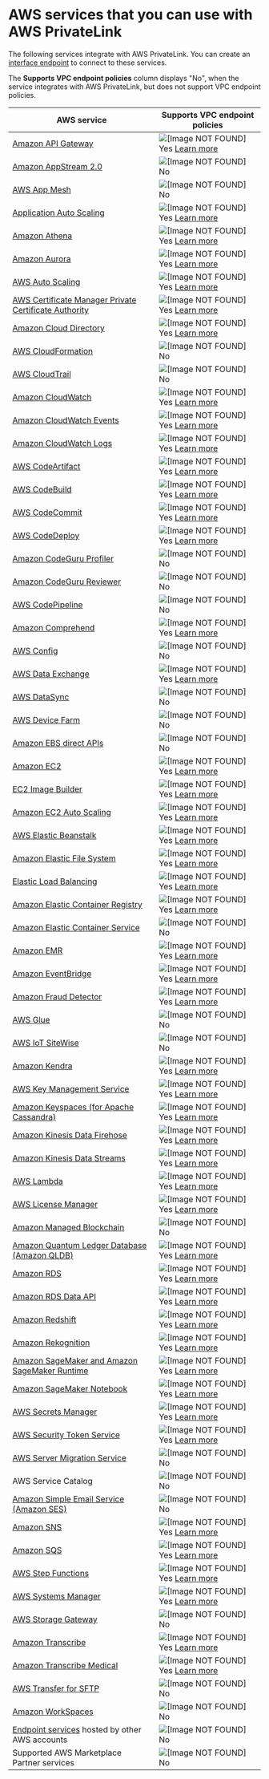 # AWS services that you can use with AWS PrivateLink<a name="integrated-services-vpce-list"></a>

The following services integrate with AWS PrivateLink\. You can create an [interface endpoint](vpce-interface.md) to connect to these services\.

The **Supports VPC endpoint policies** column displays "No", when the service integrates with AWS PrivateLink, but does not support VPC endpoint policies\. 


| AWS service | Supports VPC endpoint policies | 
| --- | --- | 
|  [Amazon API Gateway](https://docs.aws.amazon.com/apigateway/latest/developerguide/apigateway-private-apis.html)  |   ![\[Image NOT FOUND\]](http://docs.aws.amazon.com/vpc/latest/userguide/images/icon-yes.png) Yes  [Learn more](https://docs.aws.amazon.com/apigateway/latest/developerguide/apigateway-vpc-endpoint-policies.html)  | 
|  [Amazon AppStream 2\.0](https://docs.aws.amazon.com/appstream2/latest/developerguide/creating-streaming-from-interface-vpc-endpoints.html)  |   ![\[Image NOT FOUND\]](http://docs.aws.amazon.com/vpc/latest/userguide/images/icon-no.png) No   | 
|  [AWS App Mesh](https://docs.aws.amazon.com/app-mesh/latest/userguide/vpc-endpoints.html)  |   ![\[Image NOT FOUND\]](http://docs.aws.amazon.com/vpc/latest/userguide/images/icon-no.png) No   | 
|  [Application Auto Scaling](https://docs.aws.amazon.com/autoscaling/application/userguide/application-auto-scaling-vpc-endpoints.html)  |   ![\[Image NOT FOUND\]](http://docs.aws.amazon.com/vpc/latest/userguide/images/icon-yes.png) Yes  [Learn more](https://docs.aws.amazon.com/autoscaling/application/userguide/application-auto-scaling-vpc-endpoints.html)  | 
|  [Amazon Athena](https://docs.aws.amazon.com/athena/latest/ug/interface-vpc-endpoint.html)  |   ![\[Image NOT FOUND\]](http://docs.aws.amazon.com/vpc/latest/userguide/images/icon-yes.png) Yes  [Learn more](https://docs.aws.amazon.com/athena/latest/ug/interface-vpc-endpoint.html#api-private-link-policy)  | 
|  [Amazon Aurora](https://docs.aws.amazon.com/AmazonRDS/latest/AuroraUserGuide/vpc-interface-endpoints.html)  |   ![\[Image NOT FOUND\]](http://docs.aws.amazon.com/vpc/latest/userguide/images/icon-yes.png) Yes  [Learn more](https://docs.aws.amazon.com/AmazonRDS/latest/AuroraUserGuide/vpc-interface-endpoints.html)  | 
|  [AWS Auto Scaling](https://docs.aws.amazon.com/autoscaling/plans/userguide/aws-auto-scaling-vpc-endpoints.html)  |   ![\[Image NOT FOUND\]](http://docs.aws.amazon.com/vpc/latest/userguide/images/icon-yes.png) Yes  [Learn more](https://docs.aws.amazon.com/autoscaling/plans/userguide/aws-auto-scaling-vpc-endpoints.html)  | 
|  [AWS Certificate Manager Private Certificate Authority](https://docs.aws.amazon.com/acm-pca/latest/userguide/vpc-endpoints.html)  |   ![\[Image NOT FOUND\]](http://docs.aws.amazon.com/vpc/latest/userguide/images/icon-yes.png) Yes  [Learn more](https://docs.aws.amazon.com/acm-pca/latest/userguide/vpc-endpoints.html#api-private-link-policy)  | 
|  [Amazon Cloud Directory](https://docs.aws.amazon.com/clouddirectory/latest/developerguide/getting_started_using_vpc_endpoints.html)  |   ![\[Image NOT FOUND\]](http://docs.aws.amazon.com/vpc/latest/userguide/images/icon-yes.png) Yes  [Learn more](https://docs.aws.amazon.com/clouddirectory/latest/developerguide/getting_started_using_vpc_endpoints.html#vpc_endpoints_create)  | 
|  [AWS CloudFormation](https://docs.aws.amazon.com/AWSCloudFormation/latest/UserGuide/cfn-vpce-bucketnames.html)  |   ![\[Image NOT FOUND\]](http://docs.aws.amazon.com/vpc/latest/userguide/images/icon-no.png) No   | 
|  [AWS CloudTrail](https://docs.aws.amazon.com/awscloudtrail/latest/userguide/cloudtrail-and-interface-VPC.html)  |   ![\[Image NOT FOUND\]](http://docs.aws.amazon.com/vpc/latest/userguide/images/icon-no.png) No   | 
|  [Amazon CloudWatch](https://docs.aws.amazon.com/AmazonCloudWatch/latest/monitoring/cloudwatch-and-interface-VPC.html)  |   ![\[Image NOT FOUND\]](http://docs.aws.amazon.com/vpc/latest/userguide/images/icon-yes.png) Yes  [Learn more](https://docs.aws.amazon.com/AmazonCloudWatch/latest/monitoring/cloudwatch-and-interface-VPC.html)  | 
|  [Amazon CloudWatch Events](https://docs.aws.amazon.com/AmazonCloudWatch/latest/events/cloudwatch-events-and-interface-VPC.html)  |   ![\[Image NOT FOUND\]](http://docs.aws.amazon.com/vpc/latest/userguide/images/icon-yes.png) Yes  [Learn more](https://docs.aws.amazon.com/AmazonCloudWatch/latest/events/cloudwatch-events-and-interface-VPC.html#CloudWatchEvents-VPC-endpoint-policy)  | 
|  [Amazon CloudWatch Logs](https://docs.aws.amazon.com/AmazonCloudWatch/latest/logs/cloudwatch-logs-and-interface-VPC.html)  |   ![\[Image NOT FOUND\]](http://docs.aws.amazon.com/vpc/latest/userguide/images/icon-yes.png) Yes  [Learn more](https://docs.aws.amazon.com/AmazonCloudWatch/latest/logs/cloudwatch-logs-and-interface-VPC.html#CloudWatchLogs-VPC-endpoint-policy)  | 
|  [AWS CodeArtifact](https://docs.aws.amazon.com/codeartifact/latest/ug/vpc-endpoints.html)  |   ![\[Image NOT FOUND\]](http://docs.aws.amazon.com/vpc/latest/userguide/images/icon-yes.png) Yes  [Learn more](https://docs.aws.amazon.com/codeartifact/latest/ug/create-vpc-endpoint-policy.html)  | 
|  [AWS CodeBuild](https://docs.aws.amazon.com/codebuild/latest/userguide/use-vpc-endpoints-with-codebuild.html)  |   ![\[Image NOT FOUND\]](http://docs.aws.amazon.com/vpc/latest/userguide/images/icon-yes.png) Yes  [Learn more](https://docs.aws.amazon.com/codebuild/latest/userguide/use-vpc-endpoints-with-codebuild.html#creating-vpc-endpoint-policy)  | 
|  [AWS CodeCommit](https://docs.aws.amazon.com/codecommit/latest/userguide/codecommit-and-interface-VPC.html)  |   ![\[Image NOT FOUND\]](http://docs.aws.amazon.com/vpc/latest/userguide/images/icon-yes.png) Yes  [Learn more](https://docs.aws.amazon.com/codecommit/latest/userguide/codecommit-and-interface-VPC.html#create-vpc-endpoint-policy-for-codecommit)  | 
|  [AWS CodeDeploy](https://docs.aws.amazon.com/codedeploy/latest/userguide/vpc-endpoints.html)  |   ![\[Image NOT FOUND\]](http://docs.aws.amazon.com/vpc/latest/userguide/images/icon-yes.png) Yes  [Learn more](https://docs.aws.amazon.com/codedeploy/latest/userguide/vpc-endpoints.html#vpc-codedeploy-agent-configuration)  | 
|  [Amazon CodeGuru Profiler](https://docs.aws.amazon.com/codeguru/latest/profiler-ug/private-link.html)  |   ![\[Image NOT FOUND\]](http://docs.aws.amazon.com/vpc/latest/userguide/images/icon-no.png) No   | 
|  [Amazon CodeGuru Reviewer](https://docs.aws.amazon.com/codeguru/latest/reviewer-ug/vpc-interface-endpoints.html)  |   ![\[Image NOT FOUND\]](http://docs.aws.amazon.com/vpc/latest/userguide/images/icon-no.png) No   | 
|  [AWS CodePipeline](https://docs.aws.amazon.com/codepipeline/latest/userguide/vpc-support.html#use-vpc-endpoints-with-codepipeline)  |   ![\[Image NOT FOUND\]](http://docs.aws.amazon.com/vpc/latest/userguide/images/icon-no.png) No   | 
|  [Amazon Comprehend](https://docs.aws.amazon.com/comprehend/latest/dg/vpc-interface-endpoints.html)  |   ![\[Image NOT FOUND\]](http://docs.aws.amazon.com/vpc/latest/userguide/images/icon-yes.png) Yes  [Learn more](https://docs.aws.amazon.com/comprehend/latest/dg/vpc-interface-endpoints.html)  | 
|  [AWS Config](https://docs.aws.amazon.com/config/latest/developerguide/config-VPC-endpoints.html)  |  ![\[Image NOT FOUND\]](http://docs.aws.amazon.com/vpc/latest/userguide/images/icon-no.png) No  | 
|  [AWS Data Exchange](https://docs.aws.amazon.com/data-exchange/latest/userguide/vpc-interface-endpoints.html)  |   ![\[Image NOT FOUND\]](http://docs.aws.amazon.com/vpc/latest/userguide/images/icon-yes.png) Yes  [Learn more](https://docs.aws.amazon.com/data-exchange/latest/userguide/vpc-interface-endpoints.html#vpc-endpoint-policy)  | 
|  [AWS DataSync](https://docs.aws.amazon.com/datasync/latest/userguide/datasync-in-vpc.html)  |   ![\[Image NOT FOUND\]](http://docs.aws.amazon.com/vpc/latest/userguide/images/icon-no.png) No   | 
|  [AWS Device Farm](https://docs.aws.amazon.com/devicefarm/latest/developerguide/amazon-vpc-endpoints.html)  |  ![\[Image NOT FOUND\]](http://docs.aws.amazon.com/vpc/latest/userguide/images/icon-no.png) No  | 
|  [Amazon EBS direct APIs](https://docs.aws.amazon.com/AWSEC2/latest/UserGuide/ebs-apis-vpc-endpoints.html)  |  ![\[Image NOT FOUND\]](http://docs.aws.amazon.com/vpc/latest/userguide/images/icon-no.png) No  | 
|  [Amazon EC2](https://docs.aws.amazon.com/AWSEC2/latest/UserGuide/interface-vpc-endpoints.html)  |   ![\[Image NOT FOUND\]](http://docs.aws.amazon.com/vpc/latest/userguide/images/icon-yes.png) Yes  [Learn more](https://docs.aws.amazon.com/AWSEC2/latest/UserGuide/interface-vpc-endpoints.html#endpoint-policy)  | 
|  [EC2 Image Builder](https://docs.aws.amazon.com/imagebuilder/latest/userguide/vpc-interface-endpoints.html)  |   ![\[Image NOT FOUND\]](http://docs.aws.amazon.com/vpc/latest/userguide/images/icon-yes.png) Yes  [Learn more](https://docs.aws.amazon.com/imagebuilder/latest/userguide/vpc-interface-endpoints.html#vpc-endpoint-policy)  | 
|  [Amazon EC2 Auto Scaling](https://docs.aws.amazon.com/autoscaling/ec2/userguide/ec2-auto-scaling-vpc-endpoints.html)  |   ![\[Image NOT FOUND\]](http://docs.aws.amazon.com/vpc/latest/userguide/images/icon-yes.png) Yes  [Learn more](https://docs.aws.amazon.com/autoscaling/ec2/userguide/ec2-auto-scaling-vpc-endpoints.html)  | 
|  [AWS Elastic Beanstalk](https://docs.aws.amazon.com/elasticbeanstalk/latest/dg/vpc-vpce.html)  |   ![\[Image NOT FOUND\]](http://docs.aws.amazon.com/vpc/latest/userguide/images/icon-yes.png) Yes  [Learn more](https://docs.aws.amazon.com/elasticbeanstalk/latest/dg/vpc-vpce.html#vpc-vpce.policy)  | 
|  [Amazon Elastic File System](https://docs.aws.amazon.com/efs/latest/ug/efs-vpc-endpoints.html)  |   ![\[Image NOT FOUND\]](http://docs.aws.amazon.com/vpc/latest/userguide/images/icon-yes.png) Yes  [Learn more](https://docs.aws.amazon.com/efs/latest/ug/efs-vpc-endpoints.html#create-vpce-policy-efs)  | 
|  [Elastic Load Balancing](https://docs.aws.amazon.com/elasticloadbalancing/latest/userguide/load-balancer-vpc-endpoints.html)  |   ![\[Image NOT FOUND\]](http://docs.aws.amazon.com/vpc/latest/userguide/images/icon-yes.png) Yes  [Learn more](https://docs.aws.amazon.com/elasticloadbalancing/latest/userguide/load-balancer-vpc-endpoints.html#create-vpce-policy-elb)  | 
|  [Amazon Elastic Container Registry](https://docs.aws.amazon.com/AmazonECR/latest/userguide/vpc-endpoints.html)  |   ![\[Image NOT FOUND\]](http://docs.aws.amazon.com/vpc/latest/userguide/images/icon-yes.png) Yes  [Learn more](https://docs.aws.amazon.com/AmazonECR/latest/userguide/vpc-endpoints.html#ecr-vpc-endpoint-policy)  | 
|  [Amazon Elastic Container Service](https://docs.aws.amazon.com/AmazonECS/latest/developerguide/vpc-endpoints.html)  |   ![\[Image NOT FOUND\]](http://docs.aws.amazon.com/vpc/latest/userguide/images/icon-no.png) No   | 
|  [Amazon EMR](https://docs.aws.amazon.com/emr/latest/ManagementGuide/interface-vpc-endpoint.html)  |   ![\[Image NOT FOUND\]](http://docs.aws.amazon.com/vpc/latest/userguide/images/icon-yes.png) Yes  [Learn more](https://docs.aws.amazon.com/emr/latest/ManagementGuide/interface-vpc-endpoint.html#api-private-link-policy)  | 
|  [Amazon EventBridge](https://docs.aws.amazon.com/eventbridge/latest/userguide/eventbridge-and-interface-VPC.html)  |   ![\[Image NOT FOUND\]](http://docs.aws.amazon.com/vpc/latest/userguide/images/icon-yes.png) Yes  [Learn more](https://docs.aws.amazon.com/AmazonCloudWatch/latest/events/cloudwatch-events-and-interface-VPC.html#CloudWatchEvents-VPC-endpoint-policy)  | 
|  [Amazon Fraud Detector](https://docs.aws.amazon.com/frauddetector/latest/ug/vpc-interface-endpoints.html)  |   ![\[Image NOT FOUND\]](http://docs.aws.amazon.com/vpc/latest/userguide/images/icon-yes.png) Yes  [Learn more](https://docs.aws.amazon.com/frauddetector/latest/ug/vpc-interface-endpoints.html#vpc-endpoint-policy-create)  | 
|  [AWS Glue](https://docs.aws.amazon.com/glue/latest/dg/infrastructure-security.html)  |  ![\[Image NOT FOUND\]](http://docs.aws.amazon.com/vpc/latest/userguide/images/icon-no.png) No  | 
|  [AWS IoT SiteWise](https://docs.aws.amazon.com/iot-sitewise/latest/userguide/vpc-interface-endpoints.html)  |  ![\[Image NOT FOUND\]](http://docs.aws.amazon.com/vpc/latest/userguide/images/icon-no.png) No  | 
|  [Amazon Kendra](https://docs.aws.amazon.com/kendra/latest/dg/vpc-interface-endpoints.html)  |   ![\[Image NOT FOUND\]](http://docs.aws.amazon.com/vpc/latest/userguide/images/icon-yes.png) Yes  [Learn more](https://docs.aws.amazon.com/kendra/latest/dg/vpc-interface-endpoints.html#vpc-endpoint-policy)  | 
|  [AWS Key Management Service](https://docs.aws.amazon.com/kms/latest/developerguide/kms-vpc-endpoint.html)  |   ![\[Image NOT FOUND\]](http://docs.aws.amazon.com/vpc/latest/userguide/images/icon-yes.png) Yes  [Learn more](https://docs.aws.amazon.com/kms/latest/developerguide/kms-vpc-endpoint.html#vpce-policy)  | 
|  [Amazon Keyspaces \(for Apache Cassandra\)](https://docs.aws.amazon.com/keyspaces/latest/devguide/vpc-endpoints.html)  |   ![\[Image NOT FOUND\]](http://docs.aws.amazon.com/vpc/latest/userguide/images/icon-yes.png) Yes  [Learn more](https://docs.aws.amazon.com/keyspaces/latest/devguide/vpc-endpoints.html#interface-vpc-endpoints-policies)  | 
|  [Amazon Kinesis Data Firehose](https://docs.aws.amazon.com/firehose/latest/dev/vpc.html)  |   ![\[Image NOT FOUND\]](http://docs.aws.amazon.com/vpc/latest/userguide/images/icon-yes.png) Yes  [Learn more](https://docs.aws.amazon.com/firehose/latest/dev/vpc.html)  | 
|  [Amazon Kinesis Data Streams](https://docs.aws.amazon.com/streams/latest/dev/vpc.html)  |   ![\[Image NOT FOUND\]](http://docs.aws.amazon.com/vpc/latest/userguide/images/icon-yes.png) Yes  [Learn more](https://docs.aws.amazon.com/streams/latest/dev/vpc.html#interface-vpc-endpoints-policies)  | 
| [AWS Lambda](https://docs.aws.amazon.com/lambda/latest/dg/configuration-vpc-endpoints.html) |   ![\[Image NOT FOUND\]](http://docs.aws.amazon.com/vpc/latest/userguide/images/icon-yes.png) Yes  [Learn more](https://docs.aws.amazon.com/lambda/latest/dg/configuration-vpc-endpoints.html#vpc-endpoint-policy)  | 
|  [AWS License Manager](https://docs.aws.amazon.com/license-manager/latest/userguide/interface-vpc-endpoints.html)  |   ![\[Image NOT FOUND\]](http://docs.aws.amazon.com/vpc/latest/userguide/images/icon-yes.png) Yes  [Learn more](https://docs.aws.amazon.com/license-manager/latest/userguide/interface-vpc-endpoints.html#create-vpce-policy)  | 
|  [Amazon Managed Blockchain](https://docs.aws.amazon.com/managed-blockchain/latest/managementguide/managed-blockchain-endpoints.html)  |  ![\[Image NOT FOUND\]](http://docs.aws.amazon.com/vpc/latest/userguide/images/icon-no.png) No  | 
|  [Amazon Quantum Ledger Database \(Amazon QLDB\)](https://docs.aws.amazon.com/qldb/latest/developerguide/vpc-endpoints.html#using-interface-vpc-endpoints)  |   ![\[Image NOT FOUND\]](http://docs.aws.amazon.com/vpc/latest/userguide/images/icon-yes.png) Yes  [Learn more](https://docs.aws.amazon.com/qldb/latest/developerguide/vpc-endpoints.html#using-interface-vpc-endpoints)  | 
|  [Amazon RDS](https://docs.aws.amazon.com/AmazonRDS/latest/UserGuide/vpc-interface-endpoints.html)  |   ![\[Image NOT FOUND\]](http://docs.aws.amazon.com/vpc/latest/userguide/images/icon-yes.png) Yes  [Learn more](https://docs.aws.amazon.com/AmazonRDS/latest/UserGuide/vpc-interface-endpoints.html)  | 
|  [Amazon RDS Data API](https://docs.aws.amazon.com/AmazonRDS/latest/AuroraUserGuide/data-api.html#data-api.vpc-endpoint)  |   ![\[Image NOT FOUND\]](http://docs.aws.amazon.com/vpc/latest/userguide/images/icon-yes.png) Yes  [Learn more](https://docs.aws.amazon.com/AmazonRDS/latest/AuroraUserGuide/data-api.html#data-api.vpc-endpoint)  | 
|  [Amazon Redshift](https://docs.aws.amazon.com/redshift/latest/mgmt/security-private-link.html)  |   ![\[Image NOT FOUND\]](http://docs.aws.amazon.com/vpc/latest/userguide/images/icon-yes.png) Yes  [Learn more](https://docs.aws.amazon.com/redshift/latest/mgmt/security-private-link.html)  | 
|  [Amazon Rekognition](https://docs.aws.amazon.com/rekognition/latest/dg/vpc.html)  |   ![\[Image NOT FOUND\]](http://docs.aws.amazon.com/vpc/latest/userguide/images/icon-yes.png) Yes  [Learn more](https://docs.aws.amazon.com/rekognition/latest/dg/vpc.html#api-private-link-policy)  | 
|  [Amazon SageMaker and Amazon SageMaker Runtime](https://docs.aws.amazon.com/sagemaker/latest/dg/interface-vpc-endpoint.html)  |   ![\[Image NOT FOUND\]](http://docs.aws.amazon.com/vpc/latest/userguide/images/icon-yes.png) Yes  [Learn more](https://docs.aws.amazon.com/sagemaker/latest/dg/interface-vpc-endpoint.html#api-private-link-policy)  | 
|  [Amazon SageMaker Notebook](https://docs.aws.amazon.com/sagemaker/latest/dg/notebook-interface-endpoint.html)  |   ![\[Image NOT FOUND\]](http://docs.aws.amazon.com/vpc/latest/userguide/images/icon-yes.png) Yes  [Learn more](https://docs.aws.amazon.com/sagemaker/latest/dg/notebook-interface-endpoint.html#nbi-private-link-policy)  | 
|  [AWS Secrets Manager](https://docs.aws.amazon.com/secretsmanager/latest/userguide/vpc-endpoint-overview.html)  |   ![\[Image NOT FOUND\]](http://docs.aws.amazon.com/vpc/latest/userguide/images/icon-yes.png) Yes  [Learn more](https://docs.aws.amazon.com/secretsmanager/latest/userguide/vpc-endpoint-overview.html#vpc-endpoint-policy)  | 
|  [AWS Security Token Service](https://docs.aws.amazon.com/IAM/latest/UserGuide/id_credentials_sts_vpce.html)  |   ![\[Image NOT FOUND\]](http://docs.aws.amazon.com/vpc/latest/userguide/images/icon-yes.png) Yes  [Learn more](https://docs.aws.amazon.com/IAM/latest/UserGuide/id_credentials_sts_vpce.html)  | 
|  [AWS Server Migration Service](https://aws.amazon.com/server-migration-service)  |  ![\[Image NOT FOUND\]](http://docs.aws.amazon.com/vpc/latest/userguide/images/icon-no.png) No  | 
|  AWS Service Catalog  |  ![\[Image NOT FOUND\]](http://docs.aws.amazon.com/vpc/latest/userguide/images/icon-no.png) No  | 
|  [Amazon Simple Email Service \(Amazon SES\)](https://docs.aws.amazon.com/ses/latest/DeveloperGuide/send-email-set-up-vpc-endpoints.html)  |  ![\[Image NOT FOUND\]](http://docs.aws.amazon.com/vpc/latest/userguide/images/icon-no.png) No  | 
|  [Amazon SNS](https://docs.aws.amazon.com/sns/latest/dg/sns-vpc.html)  |   ![\[Image NOT FOUND\]](http://docs.aws.amazon.com/vpc/latest/userguide/images/icon-yes.png) Yes  [Learn more](https://docs.aws.amazon.com/sns/latest/dg/sns-internetwork-traffic-privacy.html#sns-vpc-endpoint-policy)  | 
|  [Amazon SQS](https://docs.aws.amazon.com/AWSSimpleQueueService/latest/SQSDeveloperGuide/sqs-internetwork-traffic-privacy.html#sqs-vpc-endpoints)  |   ![\[Image NOT FOUND\]](http://docs.aws.amazon.com/vpc/latest/userguide/images/icon-yes.png) Yes  [Learn more](https://docs.aws.amazon.com/AWSSimpleQueueService/latest/SQSDeveloperGuide/sqs-internetwork-traffic-privacy.html#sqs-vpc-endpoint-policy)  | 
|  [AWS Step Functions](https://docs.aws.amazon.com/step-functions/latest/dg/vpc-endpoints.html)   |   ![\[Image NOT FOUND\]](http://docs.aws.amazon.com/vpc/latest/userguide/images/icon-yes.png) Yes  [Learn more](https://docs.aws.amazon.com/step-functions/latest/dg/vpc-iam.html)  | 
|  [AWS Systems Manager](https://docs.aws.amazon.com/systems-manager/latest/userguide/sysman-setting-up-vpc.html)  |  ![\[Image NOT FOUND\]](http://docs.aws.amazon.com/vpc/latest/userguide/images/icon-yes.png) Yes  [Learn more](https://docs.aws.amazon.com/systems-manager/latest/userguide/setup-create-vpc.html#sysman-endpoint-policies)  | 
|  [AWS Storage Gateway](https://docs.aws.amazon.com/storagegateway/latest/userguide/gateway-private-link.html)  |  ![\[Image NOT FOUND\]](http://docs.aws.amazon.com/vpc/latest/userguide/images/icon-no.png) No  | 
|  [Amazon Transcribe](https://docs.aws.amazon.com/transcribe/latest/dg/vpc-interface-endpoints.html)  |   ![\[Image NOT FOUND\]](http://docs.aws.amazon.com/vpc/latest/userguide/images/icon-yes.png) Yes  [Learn more](https://docs.aws.amazon.com/transcribe/latest/dg/vpc-interface-endpoints.html#vpc-endpoint-policy)  | 
|  [Amazon Transcribe Medical](https://docs.aws.amazon.com/transcribe/latest/dg/med-vpc-interface-endpoints.html)  |   ![\[Image NOT FOUND\]](http://docs.aws.amazon.com/vpc/latest/userguide/images/icon-yes.png) Yes  [Learn more](https://docs.aws.amazon.com/transcribe/latest/dg/med-vpc-interface-endpoints.html#med-vpc-endpoint-policy)  | 
|  [AWS Transfer for SFTP](https://docs.aws.amazon.com/transfer/latest/userguide/create-server-vpc.html)  |  ![\[Image NOT FOUND\]](http://docs.aws.amazon.com/vpc/latest/userguide/images/icon-no.png) No  | 
|  [Amazon WorkSpaces](https://docs.aws.amazon.com/workspaces/latest/adminguide/infrastructure-security.html#interface-vpc-endpoint)  |  ![\[Image NOT FOUND\]](http://docs.aws.amazon.com/vpc/latest/userguide/images/icon-no.png) No  | 
|  [Endpoint services](endpoint-service.md) hosted by other AWS accounts  |  ![\[Image NOT FOUND\]](http://docs.aws.amazon.com/vpc/latest/userguide/images/icon-no.png) No  | 
|  Supported AWS Marketplace Partner services  |  ![\[Image NOT FOUND\]](http://docs.aws.amazon.com/vpc/latest/userguide/images/icon-no.png) No  | 
